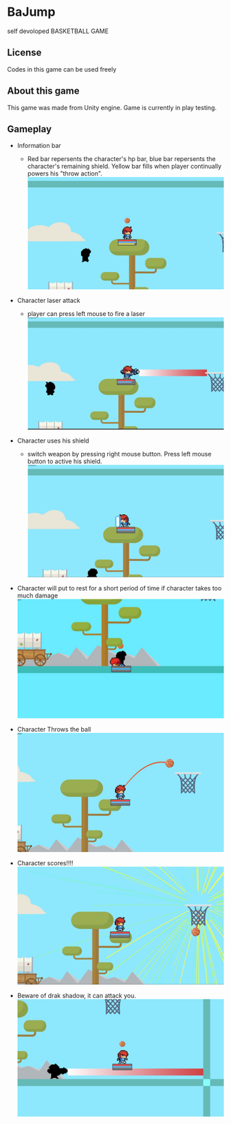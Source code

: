 # BaJump
self devoloped BASKETBALL GAME

## License 
Codes in this game can be used freely

## About this game
  This game was made from Unity engine. Game is currently in play testing.
  
## Gameplay

- Information bar

  - Red bar repersents the character's hp bar, blue bar repersents the character's remaining shield. Yellow bar fills when player continually powers his "throw action".![Character_infobar](https://github.com/842895893/BaJump/blob/master/screenshot/Screen%20Shot%202020-01-06%20at%204.31.32%20PM.JPG)



- Character laser attack
  - player can press left mouse to fire a laser![Character_attack](https://github.com/842895893/BaJump/blob/master/screenshot/Screen%20Shot%202020-01-06%20at%204.31.17%20PM.JPG)



- Character uses his shield
  - switch weapon by pressing right mouse button. Press left mouse button to active his shield.![Character_shield](https://github.com/842895893/BaJump/blob/master/screenshot/Screen%20Shot%202020-01-06%20at%204.31.48%20PM.JPG)



- Character will put to rest for a short period of time if character takes too much damage![Character_died](https://github.com/842895893/BaJump/blob/master/screenshot/Untitled_Artwork%20copy.jpg)



- Character Throws the ball![Character_throw](https://github.com/842895893/BaJump/blob/master/screenshot/Screen%20Shot%202020-01-06%20at%204.53.16%20PM.JPG)



- Character scores!!!!![Character_goal](https://github.com/842895893/BaJump/blob/master/screenshot/Screen%20Shot%202020-01-06%20at%204.53.19%20PM.JPG)



- Beware of drak shadow, it can attack you.![Character_goal](https://github.com/842895893/BaJump/blob/master/screenshot/Screen%20Shot%202020-01-06%20at%204.50.31%20PM.JPG)
